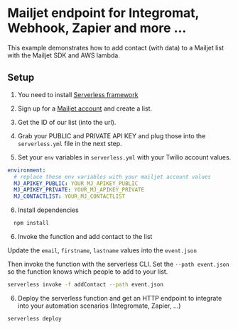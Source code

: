 <!--
title: 'Mailjet connector in Node JS for Integromat, automate.io ...'
description: 'This example demonstrates how to add contact to a list with the Mailjet SDK and AWS lambda.'
layout: Doc
framework: v1
platform: AWS
language: nodeJS
authorLink: 'https://github.com/citymont'
authorName: 'Thibaut Villemont'
-->
# Mailjet endpoint for Integromat, Webhook, Zapier and more ...

This example demonstrates how to add contact (with data) to a Mailjet list with the Mailjet SDK and AWS lambda.

## Setup

1. You need to install [Serverless framework](https://github.com/serverless/serverless)

2. Sign up for a [Mailjet account](http://www.mailjet.com) and create a list.

3. Get the ID of our list (into the url).

4. Grab your PUBLIC and PRIVATE API KEY and plug those into the `serverless.yml` file in the next step.

5. Set your `env` variables in `serverless.yml` with your Twilio account values.

  ```yml
  environment:
    # replace these env variables with your mailjet account values
    MJ_APIKEY_PUBLIC: YOUR_MJ_APIKEY_PUBLIC
    MJ_APIKEY_PRIVATE: YOUR_MJ_APIKEY_PRIVATE
    MJ_CONTACTLIST: YOUR_MJ_CONTACTLIST
  ```

6. Install dependencies

```bash
  npm install
  ```

6. Invoke the function and add contact to the list 

  Update the `email`, `firstname`, `lastname` values into the `event.json`

  Then invoke the function with the serverless CLI. Set the `--path event.json` so the function knows which people to add to your list.

  ```bash
  serverless invoke -f addContact --path event.json
  ```

6. Deploy the serverless function and get an HTTP endpoint to integrate into your automation scenarios (Integromate, Zapier, ...)

  ```bash
  serverless deploy
  ```